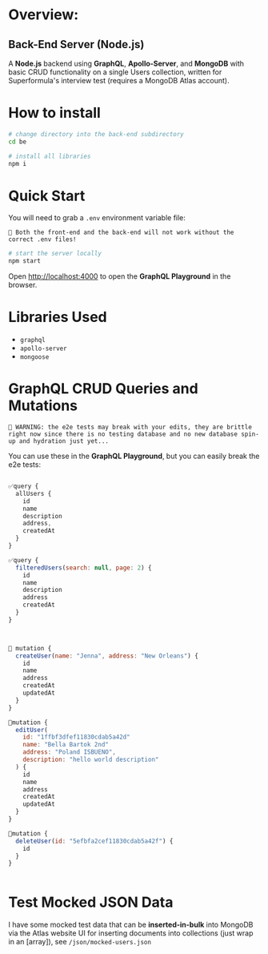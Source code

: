 # Overview: 
## Back-End Server (Node.js)

A **Node.js** backend using **GraphQL**, **Apollo-Server**, and **MongoDB** with basic CRUD functionality on a single Users collection, written for Superformula's interview test (requires a MongoDB Atlas account).

# How to install

```sh
# change directory into the back-end subdirectory
cd be

# install all libraries
npm i
```

# Quick Start

You will need to grab a `.env` environment variable file:
```
🛑 Both the front-end and the back-end will not work without the correct .env files!
```

```sh
# start the server locally
npm start
```

Open [http://localhost:4000](http://localhost:4000) to open the **GraphQL Playground** in the browser.

# Libraries Used

- `graphql`
- `apollo-server`
- `mongoose`

# GraphQL CRUD Queries and Mutations
```
🛑 WARNING: the e2e tests may break with your edits, they are brittle right now since there is no testing database and no new database spin-up and hydration just yet...
```

You can use these in the **GraphQL Playground**, but you can easily break the e2e tests:
```js

✅query {
  allUsers {
    id
    name
    description
    address,
    createdAt
  }
}

✅query {
  filteredUsers(search: null, page: 2) {
    id
    name
    description
    address
    createdAt
  }
}



🛑 mutation {
  createUser(name: "Jenna", address: "New Orleans") {
    id
    name
    address
    createdAt
    updatedAt
  }
}

🛑mutation {
  editUser(
    id: "1ffbf3dfef11830cdab5a42d"
    name: "Bella Bartok 2nd"
    address: "Poland ISBUENO",
    description: "hello world description"
  ) {
    id
    name
    address
    createdAt
    updatedAt
  }
}

🛑mutation {
  deleteUser(id: "5efbfa2cef11830cdab5a42f") {
    id
  }
}



```

# Test Mocked JSON Data 

I have some mocked test data that can be **inserted-in-bulk** into MongoDB via the Atlas website UI for inserting documents into collections (just wrap in an [array]), see `/json/mocked-users.json`

